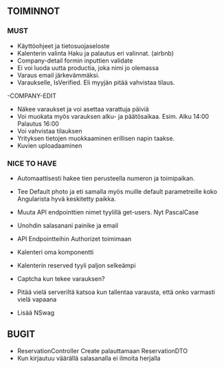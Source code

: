 ## TOIMINNOT
 ### MUST
- Käyttöohjeet ja tietosuojaseloste
- Kalenterin valinta Haku ja palautus eri valinnat. (airbnb)
- Company-detail formin inputtien validate
- Ei voi luoda uutta productia, joka nimi jo olemassa
- Varaus email järkevämmäksi. 
- Varaukselle, IsVerified. Eli myyjän pitää vahvistaa tilaus.

-COMPANY-EDIT
   - Näkee varaukset ja voi asettaa varattuja päiviä
   - Voi muokata myös varauksen alku- ja päätösaikaa. Esim. Alku 14:00 Palautus 16:00
   - Voi vahvistaa tilauksen
   - Yrityksen tietojen muokkaaminen erillisen napin taakse.
   - Kuvien uploadaaminen

### NICE TO HAVE
- Automaattisesti hakee tien perusteella numeron ja toimipaikan. 
- Tee Default photo ja eti samalla myös muille default parametreille koko Angularista hyvä keskitetty paikka. 
- Muuta API endpointtien nimet tyylillä get-users. Nyt PascalCase
- Unohdin salasanani painike ja email
- API Endpointteihin Authorizet toimimaan
- Kalenteri oma komponentti
- Kalenterin reserved tyyli paljon selkeämpi
- Captcha kun tekee varauksen?

- Pitää vielä serveriltä katsoa kun tallentaa varausta, että onko varmasti vielä vapaana
- Lisää NSwag


## BUGIT 
- ReservationController Create palauttamaan ReservationDTO
- Kun kirjautuu väärällä salasanalla ei ilmoita herjalla